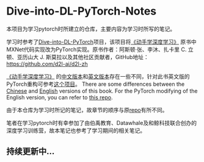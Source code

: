# Dive-into-DL-PyTorch-Notes
本项目为学习pytorch时所建立的仓库，主要内容为学习时所写的笔记。

学习时参考了[Dive-into-DL-PyTorch](https://tangshusen.me/Dive-into-DL-PyTorch)项目，该项目将[《动手学深度学习》](http://zh.d2l.ai/) 原书中MXNet代码实现改为PyTorch实现。原书作者：阿斯顿·张、李沐、扎卡里 C. 立顿、亚历山大 J. 斯莫拉以及其他社区贡献者，GitHub地址：https://github.com/d2l-ai/d2l-zh

[《动手学深度学习》](http://zh.d2l.ai/) 的[中文版本](https://zh.d2l.ai/)和[英文版本](https://d2l.ai/)存在一些不同，针对此书英文版的PyTorch重构可参考[这个项目](https://github.com/dsgiitr/d2l-pytorch)。
There are some differences between the [Chinese](https://zh.d2l.ai/) and [English](https://d2l.ai/) versions of this book. For the PyTorch modifying of the English version, you can refer to [this repo](https://github.com/dsgiitr/d2l-pytorch).

由于本仓库为学习时所记的笔记，故章节的顺序与原[repo](https://tangshusen.me/Dive-into-DL-PyTorch)有所不同。

笔者在学习pytorch时有幸参加了由伯禹教育、Datawhale及和鲸科技联合创办的深度学习训练营，故本笔记也参考了学习期间的相关笔记。

## 持续更新中...